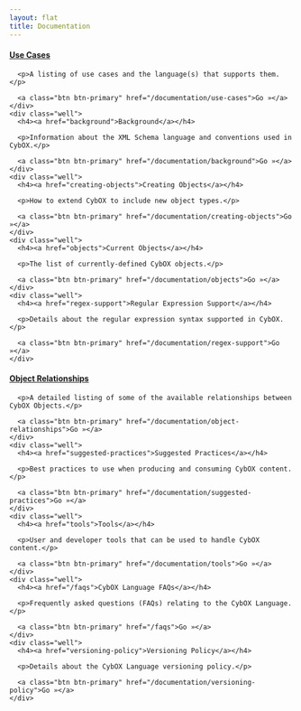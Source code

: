 ```yaml
---
layout: flat
title: Documentation
---
```


<div class="row">
  <div class="col-md-6">
    <div class="well">
      <h4><a href="use-cases">Use Cases</a></h4>

      <p>A listing of use cases and the language(s) that supports them.</p>

      <a class="btn btn-primary" href="/documentation/use-cases">Go »</a>
    </div>
    <div class="well">
      <h4><a href="background">Background</a></h4>

      <p>Information about the XML Schema language and conventions used in CybOX.</p>

      <a class="btn btn-primary" href="/documentation/background">Go »</a>
    </div>
    <div class="well">
      <h4><a href="creating-objects">Creating Objects</a></h4>

      <p>How to extend CybOX to include new object types.</p>

      <a class="btn btn-primary" href="/documentation/creating-objects">Go »</a>
    </div>
    <div class="well">
      <h4><a href="objects">Current Objects</a></h4>

      <p>The list of currently-defined CybOX objects.</p>

      <a class="btn btn-primary" href="/documentation/objects">Go »</a>
    </div>
    <div class="well">
      <h4><a href="regex-support">Regular Expression Support</a></h4>

      <p>Details about the regular expression syntax supported in CybOX.</p>

      <a class="btn btn-primary" href="/documentation/regex-support">Go »</a>
    </div>
</div>

<div class="row">
  <div class="col-md-6">
    <div class="well">
      <h4><a href="object-relationships">Object Relationships</a></h4>

      <p>A detailed listing of some of the available relationships between CybOX Objects.</p>

      <a class="btn btn-primary" href="/documentation/object-relationships">Go »</a>
    </div>
    <div class="well">
      <h4><a href="suggested-practices">Suggested Practices</a></h4>

      <p>Best practices to use when producing and consuming CybOX content.</p>

      <a class="btn btn-primary" href="/documentation/suggested-practices">Go »</a>
    </div>
    <div class="well">
      <h4><a href="tools">Tools</a></h4>

      <p>User and developer tools that can be used to handle CybOX content.</p>

      <a class="btn btn-primary" href="/documentation/tools">Go »</a>
    </div>
    <div class="well">
      <h4><a href="/faqs">CybOX Language FAQs</a></h4>

      <p>Frequently asked questions (FAQs) relating to the CybOX Language.</p>

      <a class="btn btn-primary" href="/faqs">Go »</a>
    </div>
    <div class="well">
      <h4><a href="versioning-policy">Versioning Policy</a></h4>

      <p>Details about the CybOX Language versioning policy.</p>

      <a class="btn btn-primary" href="/documentation/versioning-policy">Go »</a>
    </div>
  </div>
</div>
